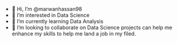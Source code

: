 - 👋 Hi, I’m @marwanhassan98
- 👀 I’m interested in Data Science 
- 🌱 I’m currently learning Data Analysis
- 💞️ I’m looking to collaborate on Data Science projects can help me enhance my skills to help me land a job in my filed.



